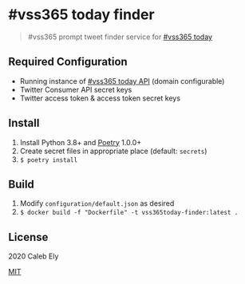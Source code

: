 # #vss365 today finder

> #vss365 prompt tweet finder service for [#vss365 today](https://vss365today.com/)


## Required Configuration

* Running instance of [#vss365 today API](https://github.com/le717/vss365today-api/) (domain configurable)
* Twitter Consumer API secret keys
* Twitter access token & access token secret keys

## Install

1. Install Python 3.8+ and [Poetry](https://python-poetry.org/) 1.0.0+
1. Create secret files in appropriate place (default: `secrets`)
1. `$ poetry install`

## Build

1. Modify `configuration/default.json` as desired
1. `$ docker build -f "Dockerfile" -t vss365today-finder:latest .`

## License

2020 Caleb Ely

[MIT](LICENSE)
